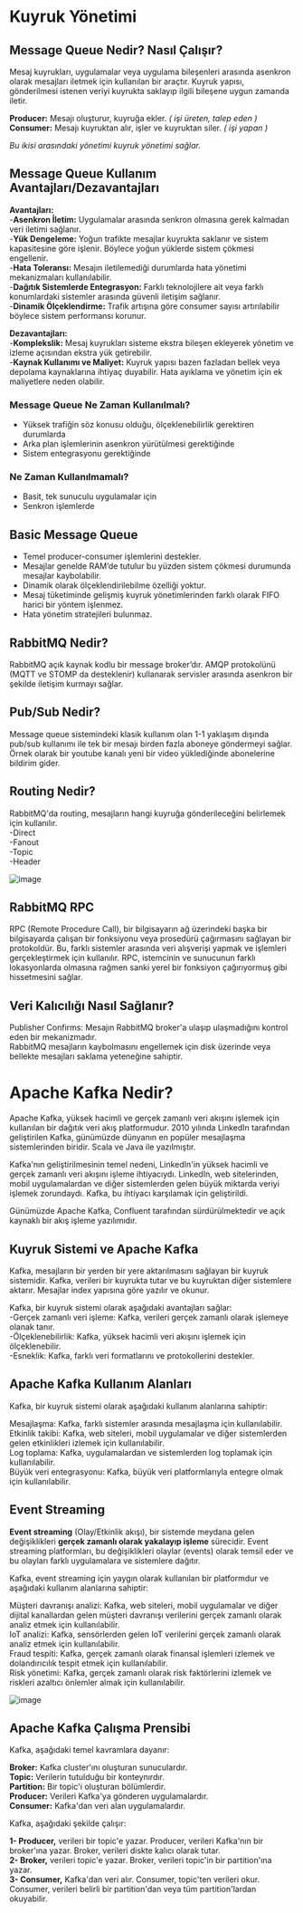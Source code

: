 # Kuyruk Yönetimi

## Message Queue Nedir? Nasıl Çalışır?

Mesaj kuyrukları, uygulamalar veya uygulama bileşenleri arasında asenkron olarak mesajları iletmek için kullanılan bir araçtır.
Kuyruk yapısı, gönderilmesi istenen veriyi kuyrukta saklayıp ilgili bileşene uygun zamanda iletir.

**Producer:** Mesajı oluşturur, kuyruğa ekler.   *( işi üreten, talep eden )*  
**Consumer:** Mesajı kuyruktan alır, işler ve kuyruktan siler.   *( işi yapan )*

*Bu ikisi arasındaki yönetimi kuyruk yönetimi sağlar.*  

## Message Queue Kullanım Avantajları/Dezavantajları
**Avantajları:**  
-**Asenkron İletim:**  Uygulamalar arasında senkron olmasına gerek kalmadan veri iletimi sağlanır.  
-**Yük Dengeleme:** Yoğun trafikte mesajlar kuyrukta saklanır ve sistem kapasitesine göre işlenir. Böylece yoğun yüklerde sistem çökmesi engellenir.  
-**Hata Toleransı:** Mesajın iletilemediği durumlarda hata yönetimi mekanizmaları kullanılabilir.  
-**Dağıtık Sistemlerde Entegrasyon:** Farklı teknolojilere ait veya farklı konumlardaki sistemler arasında güvenli iletişim sağlanır.  
-**Dinamik Ölçeklendirme:** Trafik artışına göre consumer sayısı artırılabilir böylece sistem performansı korunur.  

**Dezavantajları:**  
-**Komplekslik:** Mesaj kuyrukları sisteme ekstra bileşen ekleyerek yönetim ve izleme açısından ekstra yük getirebilir.  
-**Kaynak Kullanımı ve Maliyet:** Kuyruk yapısı bazen fazladan bellek veya depolama kaynaklarına ihtiyaç duyabilir. Hata ayıklama ve yönetim için ek maliyetlere neden olabilir.

### Message Queue Ne Zaman Kullanılmalı?  
- Yüksek trafiğin söz konusu olduğu, ölçeklenebilirlik gerektiren durumlarda  
- Arka plan işlemlerinin asenkron yürütülmesi gerektiğinde  
- Sistem entegrasyonu gerektiğinde  

### Ne Zaman Kullanılmamalı?
- Basit, tek sunuculu uygulamalar için  
- Senkron işlemlerde  

## Basic Message Queue  
- Temel producer-consumer işlemlerini destekler.  
- Mesajlar genelde RAM’de tutulur bu yüzden sistem çökmesi durumunda mesajlar kaybolabilir.  
- Dinamik olarak ölçeklendirilebilme özelliği yoktur.  
- Mesaj tüketiminde gelişmiş kuyruk yönetimlerinden farklı olarak FIFO harici bir yöntem işlenmez.  
- Hata yönetim stratejileri bulunmaz.  

## RabbitMQ Nedir?
RabbitMQ açık kaynak kodlu bir message broker’dır. AMQP protokolünü (MQTT ve STOMP da desteklenir) kullanarak servisler arasında asenkron bir şekilde iletişim kurmayı sağlar.

## Pub/Sub Nedir?
Message queue sistemindeki klasik kullanım olan 1-1 yaklaşım dışında pub/sub kullanımı ile tek bir mesajı birden fazla aboneye göndermeyi sağlar. Örnek olarak bir youtube kanalı yeni bir video yüklediğinde abonelerine bildirim gider.

## Routing Nedir?
RabbitMQ'da routing, mesajların hangi kuyruğa gönderileceğini belirlemek için kullanılır.  
-Direct  
-Fanout  
-Topic   
-Header  

![image](https://github.com/user-attachments/assets/1c25cc98-c462-4845-8720-93ea33630d93)  

## RabbitMQ RPC
RPC (Remote Procedure Call), bir bilgisayarın ağ üzerindeki başka bir bilgisayarda çalışan bir fonksiyonu veya prosedürü çağırmasını sağlayan bir protokoldür. Bu, farklı sistemler arasında veri alışverişi yapmak ve işlemleri gerçekleştirmek için kullanılır. RPC, istemcinin ve sunucunun farklı lokasyonlarda olmasına rağmen sanki yerel bir fonksiyon çağırıyormuş gibi hissetmesini sağlar.

## Veri Kalıcılığı Nasıl Sağlanır?
Publisher Confirms: Mesajın RabbitMQ broker'a ulaşıp ulaşmadığını kontrol eden bir mekanizmadır.  
RabbitMQ mesajların kaybolmasını engellemek için disk üzerinde veya bellekte mesajları saklama yeteneğine sahiptir.

# Apache Kafka Nedir?

Apache Kafka, yüksek hacimli ve gerçek zamanlı veri akışını işlemek için kullanılan bir dağıtık veri akış platformudur. 2010 yılında LinkedIn tarafından geliştirilen Kafka, günümüzde dünyanın en popüler mesajlaşma sistemlerinden biridir. Scala ve Java ile yazılmıştır. 

Kafka'nın geliştirilmesinin temel nedeni, LinkedIn'in yüksek hacimli ve gerçek zamanlı veri akışını işleme ihtiyacıydı. LinkedIn, web sitelerinden, mobil uygulamalardan ve diğer sistemlerden gelen büyük miktarda veriyi işlemek zorundaydı. Kafka, bu ihtiyacı karşılamak için geliştirildi. 

Günümüzde Apache Kafka, Confluent tarafından sürdürülmektedir ve açık kaynaklı bir akış işleme yazılımıdır.

## Kuyruk Sistemi ve Apache Kafka
Kafka, mesajların bir yerden bir yere aktarılmasını sağlayan  bir kuyruk sistemidir. Kafka, verileri bir kuyrukta tutar ve bu kuyruktan diğer sistemlere aktarır. Mesajlar index yapısına göre yazılır ve okunur.

Kafka, bir kuyruk sistemi olarak aşağıdaki avantajları sağlar:  
 -Gerçek zamanlı veri işleme: Kafka, verileri gerçek zamanlı olarak işlemeye olanak tanır.  
 -Ölçeklenebilirlik: Kafka, yüksek hacimli veri akışını işlemek için ölçeklenebilir.  
 -Esneklik: Kafka, farklı veri formatlarını ve protokollerini destekler.  

## Apache Kafka Kullanım Alanları
Kafka, bir kuyruk sistemi olarak 
aşağıdaki kullanım alanlarına sahiptir:

Mesajlaşma: Kafka, farklı sistemler arasında mesajlaşma için kullanılabilir.  
Etkinlik takibi: Kafka, web siteleri, mobil uygulamalar ve diğer sistemlerden gelen etkinlikleri izlemek için kullanılabilir.  
Log toplama: Kafka, uygulamalardan ve sistemlerden log toplamak için kullanılabilir.  
Büyük veri entegrasyonu: Kafka, büyük veri platformlarıyla entegre olmak için kullanılabilir.  

## Event Streaming
**Event streaming** (Olay/Etkinlik akışı), bir sistemde meydana gelen değişiklikleri **gerçek zamanlı olarak yakalayıp işleme** sürecidir. Event streaming platformları, bu değişiklikleri olaylar (events) olarak temsil eder ve bu olayları farklı uygulamalara ve sistemlere dağıtır.

Kafka, event streaming için yaygın olarak kullanılan bir platformdur ve aşağıdaki kullanım alanlarına sahiptir:  

Müşteri davranışı analizi: Kafka, web siteleri, mobil uygulamalar ve diğer dijital kanallardan gelen müşteri davranışı verilerini gerçek zamanlı olarak analiz etmek için kullanılabilir.  
IoT analizi: Kafka, sensörlerden gelen IoT verilerini gerçek zamanlı olarak analiz etmek için kullanılabilir.  
Fraud tespiti: Kafka, gerçek zamanlı olarak finansal işlemleri izlemek ve dolandırıcılık tespit etmek için kullanılabilir.  
Risk yönetimi: Kafka, gerçek zamanlı olarak risk faktörlerini izlemek ve riskleri azaltıcı önlemler almak için kullanılabilir.  

![image](https://github.com/user-attachments/assets/04da8c56-6aff-4991-9988-89b035d8f256)

## Apache Kafka Çalışma Prensibi
Kafka, aşağıdaki temel kavramlara dayanır:

**Broker:** Kafka cluster'ını oluşturan sunuculardır.  
**Topic:** Verilerin tutulduğu bir konteynırdır.  
**Partition:** Bir topic'i oluşturan bölümlerdir.  
**Producer:** Verileri Kafka'ya gönderen uygulamalardır.  
**Consumer:** Kafka'dan veri alan uygulamalardır.  


Kafka, aşağıdaki şekilde çalışır:

**1- Producer,** verileri bir topic'e yazar. Producer, verileri Kafka'nın bir broker'ına yazar. Broker, verileri diskte kalıcı olarak tutar.  
**2- Broker,** verileri topic'e yazar. Broker, verileri topic'in bir partition'ına yazar.  
**3- Consumer,** Kafka'dan veri alır. Consumer, topic'ten verileri okur. Consumer, verileri belirli bir partition'dan veya tüm partition'lardan okuyabilir.  












